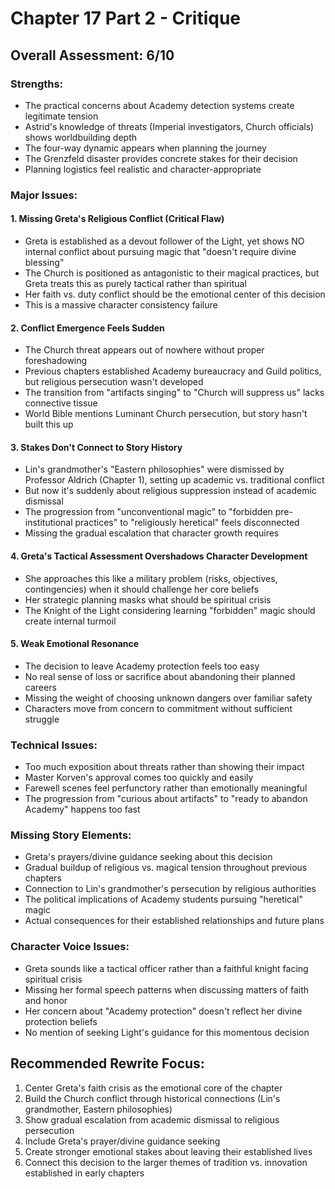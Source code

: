 # Chapter 17 Part 2 - Critique

## Overall Assessment: 6/10

### Strengths:
- The practical concerns about Academy detection systems create legitimate tension
- Astrid's knowledge of threats (Imperial investigators, Church officials) shows worldbuilding depth
- The four-way dynamic appears when planning the journey
- The Grenzfeld disaster provides concrete stakes for their decision
- Planning logistics feel realistic and character-appropriate

### Major Issues:

#### 1. Missing Greta's Religious Conflict (Critical Flaw)
- Greta is established as a devout follower of the Light, yet shows NO internal conflict about pursuing magic that "doesn't require divine blessing"
- The Church is positioned as antagonistic to their magical practices, but Greta treats this as purely tactical rather than spiritual
- Her faith vs. duty conflict should be the emotional center of this decision
- This is a massive character consistency failure

#### 2. Conflict Emergence Feels Sudden
- The Church threat appears out of nowhere without proper foreshadowing
- Previous chapters established Academy bureaucracy and Guild politics, but religious persecution wasn't developed
- The transition from "artifacts singing" to "Church will suppress us" lacks connective tissue
- World Bible mentions Luminant Church persecution, but story hasn't built this up

#### 3. Stakes Don't Connect to Story History
- Lin's grandmother's "Eastern philosophies" were dismissed by Professor Aldrich (Chapter 1), setting up academic vs. traditional conflict
- But now it's suddenly about religious suppression instead of academic dismissal
- The progression from "unconventional magic" to "forbidden pre-institutional practices" to "religiously heretical" feels disconnected
- Missing the gradual escalation that character growth requires

#### 4. Greta's Tactical Assessment Overshadows Character Development
- She approaches this like a military problem (risks, objectives, contingencies) when it should challenge her core beliefs
- Her strategic planning masks what should be spiritual crisis
- The Knight of the Light considering learning "forbidden" magic should create internal turmoil

#### 5. Weak Emotional Resonance
- The decision to leave Academy protection feels too easy
- No real sense of loss or sacrifice about abandoning their planned careers
- Missing the weight of choosing unknown dangers over familiar safety
- Characters move from concern to commitment without sufficient struggle

### Technical Issues:
- Too much exposition about threats rather than showing their impact
- Master Korven's approval comes too quickly and easily
- Farewell scenes feel perfunctory rather than emotionally meaningful
- The progression from "curious about artifacts" to "ready to abandon Academy" happens too fast

### Missing Story Elements:
- Greta's prayers/divine guidance seeking about this decision
- Gradual buildup of religious vs. magical tension throughout previous chapters
- Connection to Lin's grandmother's persecution by religious authorities
- The political implications of Academy students pursuing "heretical" magic
- Actual consequences for their established relationships and future plans

### Character Voice Issues:
- Greta sounds like a tactical officer rather than a faithful knight facing spiritual crisis
- Missing her formal speech patterns when discussing matters of faith and honor
- Her concern about "Academy protection" doesn't reflect her divine protection beliefs
- No mention of seeking Light's guidance for this momentous decision

## Recommended Rewrite Focus:
1. Center Greta's faith crisis as the emotional core of the chapter
2. Build the Church conflict through historical connections (Lin's grandmother, Eastern philosophies)
3. Show gradual escalation from academic dismissal to religious persecution
4. Include Greta's prayer/divine guidance seeking
5. Create stronger emotional stakes about leaving their established lives
6. Connect this decision to the larger themes of tradition vs. innovation established in early chapters
